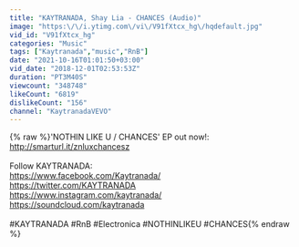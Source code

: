 ```yaml
---
title: "KAYTRANADA, Shay Lia - CHANCES (Audio)"
image: "https:\/\/i.ytimg.com\/vi\/V91fXtcx_hg\/hqdefault.jpg"
vid_id: "V91fXtcx_hg"
categories: "Music"
tags: ["Kaytranada","music","RnB"]
date: "2021-10-16T01:01:50+03:00"
vid_date: "2018-12-01T02:53:53Z"
duration: "PT3M40S"
viewcount: "348748"
likeCount: "6819"
dislikeCount: "156"
channel: "KaytranadaVEVO"
---
```

{% raw %}'NOTHIN LIKE U / CHANCES' EP out now!: <a rel="nofollow" target="blank" href="http://smarturl.it/znluxchancesz">http://smarturl.it/znluxchancesz</a><br /><br />Follow KAYTRANADA: <br /><a rel="nofollow" target="blank" href="https://www.facebook.com/Kaytranada/">https://www.facebook.com/Kaytranada/</a><br /><a rel="nofollow" target="blank" href="https://twitter.com/KAYTRANADA">https://twitter.com/KAYTRANADA</a><br /><a rel="nofollow" target="blank" href="https://www.instagram.com/kaytranada/">https://www.instagram.com/kaytranada/</a><br /><a rel="nofollow" target="blank" href="https://soundcloud.com/kaytranada">https://soundcloud.com/kaytranada</a><br /><br />#KAYTRANADA #RnB #Electronica #NOTHINLIKEU #CHANCES{% endraw %}
